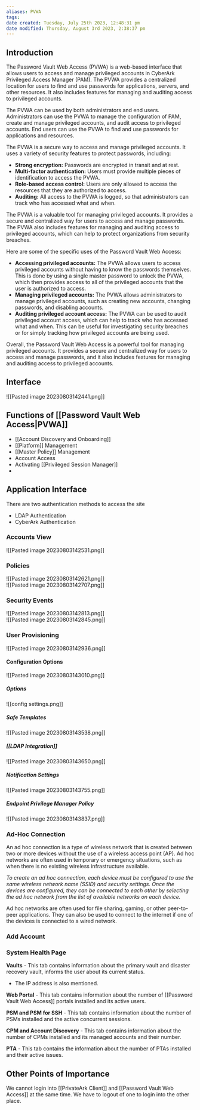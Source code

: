 ```yaml
---
aliases: PVWA
tags: 
date created: Tuesday, July 25th 2023, 12:48:31 pm
date modified: Thursday, August 3rd 2023, 2:38:37 pm
---
```


## Introduction

The Password Vault Web Access (PVWA) is a web-based interface that allows users to access and manage privileged accounts in CyberArk Privileged Access Manager (PAM). The PVWA provides a centralized location for users to find and use passwords for applications, servers, and other resources. It also includes features for managing and auditing access to privileged accounts.

The PVWA can be used by both administrators and end users. Administrators can use the PVWA to manage the configuration of PAM, create and manage privileged accounts, and audit access to privileged accounts. End users can use the PVWA to find and use passwords for applications and resources.

The PVWA is a secure way to access and manage privileged accounts. It uses a variety of security features to protect passwords, including:

- **Strong encryption:** Passwords are encrypted in transit and at rest.
- **Multi-factor authentication:** Users must provide multiple pieces of identification to access the PVWA.
- **Role-based access control:** Users are only allowed to access the resources that they are authorized to access.
- **Auditing:** All access to the PVWA is logged, so that administrators can track who has accessed what and when.

The PVWA is a valuable tool for managing privileged accounts. It provides a secure and centralized way for users to access and manage passwords. The PVWA also includes features for managing and auditing access to privileged accounts, which can help to protect organizations from security breaches.

Here are some of the specific uses of the Password Vault Web Access:

- **Accessing privileged accounts:** The PVWA allows users to access privileged accounts without having to know the passwords themselves. This is done by using a single master password to unlock the PVWA, which then provides access to all of the privileged accounts that the user is authorized to access.
- **Managing privileged accounts:** The PVWA allows administrators to manage privileged accounts, such as creating new accounts, changing passwords, and disabling accounts.
- **Auditing privileged account access:** The PVWA can be used to audit privileged account access, which can help to track who has accessed what and when. This can be useful for investigating security breaches or for simply tracking how privileged accounts are being used.

Overall, the Password Vault Web Access is a powerful tool for managing privileged accounts. It provides a secure and centralized way for users to access and manage passwords, and it also includes features for managing and auditing access to privileged accounts.

## Interface

![[Pasted image 20230803142441.png]]

## Functions of [[Password Vault Web Access|PVWA]]

- [[Account Discovery and Onboarding]]
- [[Platform]] Management
- [[Master Policy]] Management 
- Account Access 
- Activating [[Privileged Session Manager]]
- 

## Application Interface

There are two authentication methods to access the site
- LDAP Authentication
- CyberArk Authentication

### Accounts View

![[Pasted image 20230803142531.png]]

### Policies

![[Pasted image 20230803142621.png]]  
![[Pasted image 20230803142707.png]]

### Security Events

![[Pasted image 20230803142813.png]]  
![[Pasted image 20230803142845.png]]

### User Provisioning

![[Pasted image 20230803142936.png]]

#### Configuration Options

![[Pasted image 20230803143010.png]]

##### Options

![[config settings.png]]

##### Safe Templates

![[Pasted image 20230803143538.png]]

##### [[LDAP Integration]]

![[Pasted image 20230803143650.png]]

##### Notification Settings

![[Pasted image 20230803143755.png]]

##### Endpoint Privilege Manager Policy

![[Pasted image 20230803143837.png]]

### Ad-Hoc Connection

An ad hoc connection is a type of wireless network that is created between two or more devices without the use of a wireless access point (AP). Ad hoc networks are often used in temporary or emergency situations, such as when there is no existing wireless infrastructure available.

*To create an ad hoc connection, each device must be configured to use the same wireless network name (SSID) and security settings. Once the devices are configured, they can be connected to each other by selecting the ad hoc network from the list of available networks on each device.*

Ad hoc networks are often used for file sharing, gaming, or other peer-to-peer applications. They can also be used to connect to the internet if one of the devices is connected to a wired network.

### Add Account

### System Health Page

**Vaults** - This tab contains information about the primary vault and disaster recovery vault, informs the user about its current status.
- The IP address is also mentioned.

**Web Portal** - This tab contains information about the number of [[Password Vault Web Access]] portals installed and its active users.

**PSM and PSM for SSH** - This tab contains information about the number of PSMs installed and the active concurrent sessions.

**CPM and Account Discovery** - This tab contains information about the number of CPMs installed and its managed accounts and their number.

**PTA** - This tab contains the information about the number of PTAs installed and their active issues.

## Other Points of Importance

We cannot login into [[PrivateArk Client]] and [[Password Vault Web Access]] at the same time. We have to logout of one to login into the other place.